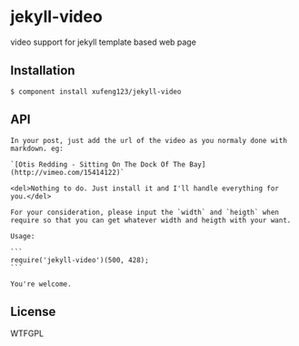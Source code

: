 
# jekyll-video

  video support for jekyll template based web page

## Installation

    $ component install xufeng123/jekyll-video

## API
    
    In your post, just add the url of the video as you normaly done with markdown. eg:
    
    `[Otis Redding - Sitting On The Dock Of The Bay](http://vimeo.com/15414122)`

    <del>Nothing to do. Just install it and I'll handle everything for you.</del>

    For your consideration, please input the `width` and `heigth` when require so that you can get whatever width and heigth with your want.
    
    Usage:

    ```
    require('jekyll-video')(500, 428);
    ```

    You're welcome.
   

## License

  WTFGPL
